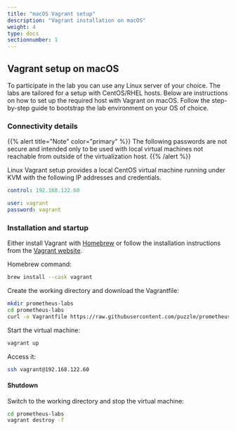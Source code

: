 ```yaml
---
title: "macOS Vagrant setup"
description: "Vagrant installation on macOS"
weight: 4
type: docs
sectionnumber: 1
---
```


## Vagrant setup on macOS

To participate in the lab you can use any Linux server of your choice. The labs are tailored for a setup with CentOS/RHEL hosts.
Below are instructions on how to set up the required host with Vagrant on macOS.
Follow the step-by-step guide to bootstrap the lab environment on your OS of choice.

### Connectivity details

{{% alert title="Note" color="primary" %}}
The following passwords are not secure and intended only to
be used with local virtual machines not reachable from outside
of the virtualization host.
{{% /alert %}}

Linux Vagrant setup provides a local
CentOS virtual machine running under KVM with the
following IP addresses and credentials.

```yaml
control: 192.168.122.60

user: vagrant
password: vagrant
```


### Installation and startup

Either install Vagrant with [Homebrew](https://formulae.brew.sh/cask/vagrant) or follow the installation instructions from the [Vagrant website](https://www.vagrantup.com/downloads).

Homebrew command:

```bash
brew install --cask vagrant
```

Create the working directory and download the Vagrantfile:

```bash
mkdir prometheus-labs
cd prometheus-labs
curl -o Vagrantfile https://raw.githubusercontent.com/puzzle/prometheus-labs/main/Vagrantfile
```

Start the virtual machine:

```bash
vagrant up
```

Access it:

```bash
ssh vagrant@192.168.122.60
```


#### Shutdown

Switch to the working directory and stop the virtual machine:

```bash
cd prometheus-labs
vagrant destroy -f
```

[vagrant]: https://www.vagrantup.com/
